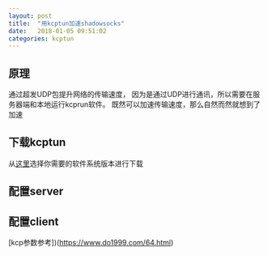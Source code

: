 ```yaml
---
layout: post
title:  "用kcptun加速shadowsocks"
date:   2018-01-05 09:51:02
categories: kcptun
---
```



## 原理

通过超发UDP包提升网络的传输速度，
因为是通过UDP进行通讯，所以需要在服务器端和本地运行kcprun软件。
既然可以加速传输速度，那么自然而然就想到了加速


## 下载kcptun

从[这里](https://github.com/xtaci/kcptun/releases)选择你需要的软件系统版本进行下载


## 配置server


## 配置client



[kcp参数参考])(https://www.do1999.com/64.html)
